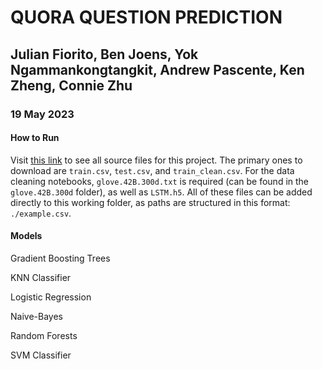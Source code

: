 # QUORA QUESTION PREDICTION

## Julian Fiorito, Ben Joens, Yok Ngammankongtangkit, Andrew Pascente, Ken Zheng, Connie Zhu

### 19 May 2023

#### How to Run

Visit [this link](https://drive.google.com/drive/folders/1_U_brwayFKBmD6pEcPf7Jpp7IfBt_Dip) to see all source files for this project. The primary ones to download are `train.csv`, `test.csv`, and `train_clean.csv`. For the data cleaning notebooks, `glove.42B.300d.txt` is required (can be found in the `glove.42B.300d` folder), as well as `LSTM.h5`. All of these files can be added directly to this working folder, as paths are structured in this format: `./example.csv`.

#### Models

Gradient Boosting Trees

KNN Classifier

Logistic Regression

Naive-Bayes

Random Forests

SVM Classifier
